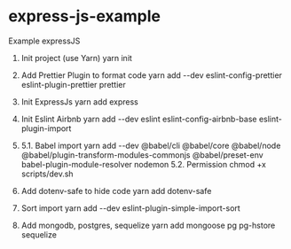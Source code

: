 # express-js-example

Example expressJS

1. Init project (use Yarn)
   yarn init

2. Add Prettier Plugin to format code
   yarn add --dev eslint-config-prettier eslint-plugin-prettier prettier

3. Init ExpressJs
   yarn add express

4. Init Eslint Airbnb
   yarn add --dev eslint eslint-config-airbnb-base eslint-plugin-import

5. 5.1. Babel import
   yarn add --dev @babel/cli @babel/core @babel/node @babel/plugin-transform-modules-commonjs @babel/preset-env babel-plugin-module-resolver nodemon
   5.2. Permission
   chmod +x scripts/dev.sh

6. Add dotenv-safe to hide code
   yarn add dotenv-safe

7. Sort import
   yarn add --dev eslint-plugin-simple-import-sort

8. Add mongodb, postgres, sequelize
   yarn add mongoose pg pg-hstore sequelize
